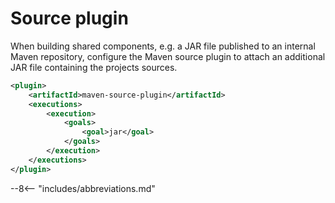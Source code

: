 # Source plugin

When building shared components, e.g. a JAR file published to an internal Maven repository, configure the Maven source plugin to attach an additional JAR file containing the projects sources.


``` xml linenums="1" title="pom.xml"
<plugin>
    <artifactId>maven-source-plugin</artifactId>
    <executions>
        <execution>
            <goals>
                <goal>jar</goal>
            </goals>
        </execution>
    </executions>
</plugin>
```

--8<-- "includes/abbreviations.md"
